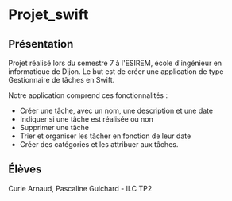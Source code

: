 # Projet_swift

## Présentation

Projet réalisé lors du semestre 7 à l'ESIREM, école d'ingénieur en informatique de Dijon. Le but est de créer une application de type Gestionnaire de tâches en Swift.

Notre application comprend ces fonctionnalités :
-	Créer une tâche, avec un nom, une description et une date
-	Indiquer si une tâche est réalisée ou non
-	Supprimer une tâche
-	Trier et organiser les tâcher en fonction de leur date
-	Créer des catégories et les attribuer aux tâches.


## Élèves 

Curie Arnaud, Pascaline Guichard - ILC TP2
